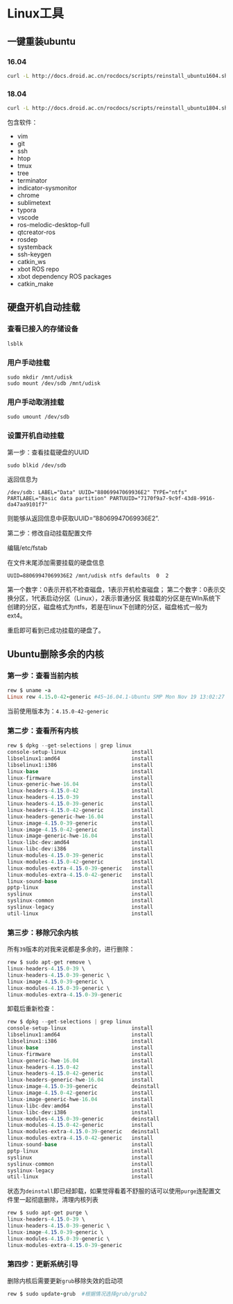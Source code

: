 # Linux工具

## 一键重装ubuntu

### 16.04

```bash
curl -L http://docs.droid.ac.cn/rocdocs/scripts/reinstall_ubuntu1604.sh | bash
```



### 18.04

```bash
curl -L http://docs.droid.ac.cn/rocdocs/scripts/reinstall_ubuntu1804.sh | bash
```



包含软件：

- vim
- git
- ssh
- htop
- tmux
- tree
- terminator
- indicator-sysmonitor
- chrome
- sublimetext
- typora
- vscode
- ros-melodic-desktop-full
- qtcreator-ros
- rosdep
- systemback
- ssh-keygen
- catkin_ws
- xbot ROS repo
- xbot dependency ROS packages
- catkin_make





## 硬盘开机自动挂载

### 查看已接入的存储设备

```
lsblk
```

### 用户手动挂载

```
sudo mkdir /mnt/udisk
sudo mount /dev/sdb /mnt/udisk
```

### 用户手动取消挂载

```
sudo umount /dev/sdb
```

### 设置开机自动挂载

第一步：查看挂载硬盘的UUID

```
sudo blkid /dev/sdb
```

返回信息为

```
/dev/sdb: LABEL="Data" UUID="88069947069936E2" TYPE="ntfs" PARTLABEL="Basic data partition" PARTUUID="7170f9a7-9c9f-43d8-9916-da47aa9101f7"
```

则能够从返回信息中获取UUID=”88069947069936E2”.

第二步：修改自动挂载配置文件

编辑/etc/fstab

在文件末尾添加需要挂载的硬盘信息

```
UUID=88069947069936E2 /mnt/udisk ntfs defaults  0  2
```

第一个数字：0表示开机不检查磁盘，1表示开机检查磁盘；
第二个数字：0表示交换分区，1代表启动分区（Linux），2表示普通分区
我挂载的分区是在WIn系统下创建的分区，磁盘格式为ntfs，若是在linux下创建的分区，磁盘格式一般为ext4。

重启即可看到已成功挂载的硬盘了。

## Ubuntu删除多余的内核

### 第一步：查看当前内核

```ruby
rew $ uname -a
Linux rew 4.15.0-42-generic #45~16.04.1-Ubuntu SMP Mon Nov 19 13:02:27 UTC 2018 x86_64 x86_64 x86_64 GNU/Linux
```

当前使用版本为：`4.15.0-42-generic`

### 第二步：查看所有内核

```csharp
rew $ dpkg --get-selections | grep linux
console-setup-linux                     install
libselinux1:amd64                       install
libselinux1:i386                        install
linux-base                              install
linux-firmware                          install
linux-generic-hwe-16.04                 install
linux-headers-4.15.0-42                 install
linux-headers-4.15.0-39                 install
linux-headers-4.15.0-39-generic         install
linux-headers-4.15.0-42-generic         install
linux-headers-generic-hwe-16.04         install
linux-image-4.15.0-39-generic           install
linux-image-4.15.0-42-generic           install
linux-image-generic-hwe-16.04           install
linux-libc-dev:amd64                    install
linux-libc-dev:i386                     install
linux-modules-4.15.0-39-generic         install
linux-modules-4.15.0-42-generic         install
linux-modules-extra-4.15.0-39-generic   install
linux-modules-extra-4.15.0-42-generic   install
linux-sound-base                        install
pptp-linux                              install
syslinux                                install
syslinux-common                         install
syslinux-legacy                         install
util-linux                              install
```

### 第三步：移除冗余内核

 所有`39`版本的对我来说都是多余的，进行删除：

```csharp
rew $ sudo apt-get remove \
linux-headers-4.15.0-39 \
linux-headers-4.15.0-39-generic \
linux-image-4.15.0-39-generic \
linux-modules-4.15.0-39-generic \
linux-modules-extra-4.15.0-39-generic
```

卸载后重新检查：

```csharp
rew $ dpkg --get-selections | grep linux
console-setup-linux                     install
libselinux1:amd64                       install
libselinux1:i386                        install
linux-base                              install
linux-firmware                          install
linux-generic-hwe-16.04                 install
linux-headers-4.15.0-42                 install
linux-headers-4.15.0-42-generic         install
linux-headers-generic-hwe-16.04         install
linux-image-4.15.0-39-generic           deinstall
linux-image-4.15.0-42-generic           install
linux-image-generic-hwe-16.04           install
linux-libc-dev:amd64                    install
linux-libc-dev:i386                     install
linux-modules-4.15.0-39-generic         deinstall
linux-modules-4.15.0-42-generic         install
linux-modules-extra-4.15.0-39-generic   deinstall
linux-modules-extra-4.15.0-42-generic   install
linux-sound-base                        install
pptp-linux                              install
syslinux                                install
syslinux-common                         install
syslinux-legacy                         install
util-linux                              install
```

状态为`deinstall`即已经卸载，如果觉得看着不舒服的话可以使用`purge`连配置文件里一起彻底删除，清理内核列表

```csharp
rew $ sudo apt-get purge \
linux-headers-4.15.0-39 \
linux-headers-4.15.0-39-generic \
linux-image-4.15.0-39-generic \
linux-modules-4.15.0-39-generic \
linux-modules-extra-4.15.0-39-generic
```

### 第四步：更新系统引导

 删除内核后需要更新`grub`移除失效的启动项

```ruby
rew $ sudo update-grub  #根据情况选择grub/grub2
```



